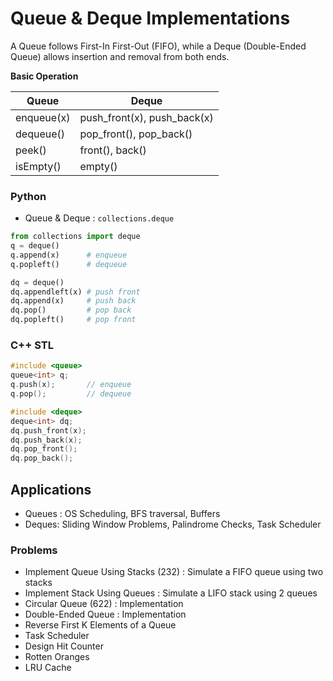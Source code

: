 # Queue & Deque Implementations

A Queue follows First-In First-Out (FIFO), while a Deque (Double-Ended Queue) allows insertion and removal from both ends.

**Basic Operation**

| **Queue**  | **Deque**                   |
| ---------- | --------------------------- |
| enqueue(x) | push_front(x), push_back(x) |
| dequeue()  | pop_front(), pop_back()     |
| peek()     | front(), back()             |
| isEmpty()  | empty()                     |

### Python

* Queue & Deque : `collections.deque`

````python
from collections import deque
q = deque()
q.append(x)      # enqueue
q.popleft()      # dequeue

dq = deque()
dq.appendleft(x) # push front
dq.append(x)     # push back
dq.pop()         # pop back
dq.popleft()     # pop front
````

### C++ STL

````cpp
#include <queue>
queue<int> q;
q.push(x);       // enqueue
q.pop();         // dequeue

#include <deque>
deque<int> dq;
dq.push_front(x);
dq.push_back(x);
dq.pop_front();
dq.pop_back();
````

## Applications

* Queues : OS Scheduling, BFS traversal, Buffers
* Deques: Sliding Window Problems, Palindrome Checks, Task Scheduler

### Problems

* Implement Queue Using Stacks (232) : Simulate a FIFO queue using two stacks
* Implement Stack Using Queues : Simulate a LIFO stack using 2 queues
* Circular Queue (622) : Implementation
* Double-Ended Queue : Implementation
* Reverse First K Elements of a Queue
* Task Scheduler
* Design Hit Counter
* Rotten Oranges
* LRU Cache